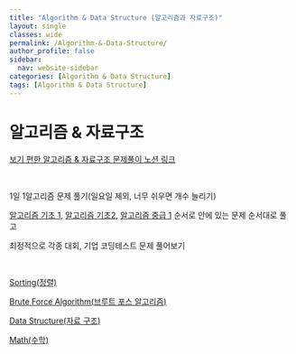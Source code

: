 ```yaml
---
title: "Algorithm & Data Structure (알고리즘과 자료구조)"
layout: single
classes: wide
permalink: /Algorithm-&-Data-Structure/
author_profile: false
sidebar:
  nav: website-sidebar
categories: [Algorithm & Data Structure]
tags: [Algorithm & Data Structure]
---
```


# 알고리즘 & 자료구조

[보기 편한 알고리즘 & 자료구조 문제풀이 노션 링크](https://hojinyun.notion.site/Algorithm-Data-Structure-Study-5e21cd5555b84504b5f2537e776310df)

<br>

1일 1알고리즘 문제 풀기(일요일 제외, 너무 쉬우면 개수 늘리기)

[알고리즘 기초 1](https://code.plus/course/41), [알고리즘 기초2](https://code.plus/course/42), [알고리즘 중급 1](https://code.plus/course/43) 순서로 안에 있는 문제 순서대로 풀고

최정적으로 각종 대회, 기업 코딩테스트 문제 풀어보기

<br>

[Sorting(정렬)](/algorithm%20&%20data%20structure/Sorting/)

[Brute Force Algorithm(브루트 포스 알고리즘)](/algorithm%20&%20data%20structure/Brute-Force-Algorithm/)

[Data Structure(자료 구조)](/algorithm%20&%20data%20structure/Data_Structure/)

[Math(수학)](/algorithm%20&%20data%20structure/Math/)
